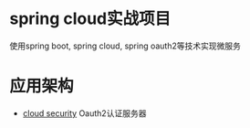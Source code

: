 # spring cloud实战项目
使用spring boot, spring cloud, spring oauth2等技术实现微服务

# 应用架构
* [cloud security](https://github.com/szmengran/cloud/tree/master/cloud-security) Oauth2认证服务器

